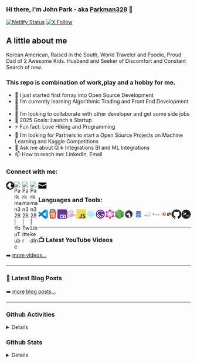 ### Hi there, I'm John Park - aka [Parkman328][website] 👋

[![Netlify Status](https://api.netlify.com/api/v1/badges/cd957574-9bf4-4aa1-9de2-f793c8757291/deploy-status)](https://app.netlify.com/projects/parkman328/deploys)
[![X Follow](https://img.shields.io/twitter/follow/jpark328?color=1DA1F2&logo=twitter&style=for-the-badge)](https://x.com/jpark328)

## A little about me

Korean American, Raised in the South, World Traveler and Foodie, Proud Dad of 2 Awesome Kids. Husband and Seeker of Discomfort and Constant Search of new.

### This repo is combination of work,play and a hobby for me.

- 🔭 I just started first forray into Open Source Development
- 🌱 I’m currently learning Algorithmic Trading and Front End Development 🤣
- 👯 I’m looking to collaborate with other developer and get some side jobs
- 🥅 2025 Goals: Launch a Startup
- ⚡ Fun fact: Love Hiking and Programming
- 🤔 I’m looking for Partners to start a Open Source Projects on Machine Learning and Kaggle Competitions
- 💬 Ask me about Qlik Integrations BI and ML Integrations
- 📫 How to reach me: LinkedIn, Email

### Connect with me:

[<img align="left" alt="johnpark.io" width="22px" src="https://raw.githubusercontent.com/iconic/open-iconic/master/svg/globe.svg" />][website]
[<img align="left" alt="Parkman328 | YouTube" width="22px" src="https://cdn.jsdelivr.net/npm/simple-icons@v3/icons/youtube.svg" />][youtube-work]
[<img align="left" alt="Parkman328 | Twitter" width="22px" src="https://cdn.jsdelivr.net/npm/simple-icons@v3/icons/twitter.svg" />][twitter]
[<img align="left" alt="Parkman328 | LinkedIn" width="22px" src="https://cdn.jsdelivr.net/npm/simple-icons@v3/icons/linkedin.svg" />][linkedin]
[<img align="left" alt="Parkman328 | LinkedIn" width="22px" src="https://raw.githubusercontent.com/iconic/open-iconic/master/svg/envelope-closed.svg" />][linkedin]
<br />

### Languages and Tools:

[<img align="left" alt="Visual Studio Code" width="26px" src="https://raw.githubusercontent.com/github/explore/80688e429a7d4ef2fca1e82350fe8e3517d3494d/topics/visual-studio-code/visual-studio-code.png" />][website]
[<img align="left" alt="HTML5" width="26px" src="https://raw.githubusercontent.com/github/explore/80688e429a7d4ef2fca1e82350fe8e3517d3494d/topics/html/html.png" />][website]
[<img align="left" alt="CSS3" width="26px" src="https://raw.githubusercontent.com/github/explore/80688e429a7d4ef2fca1e82350fe8e3517d3494d/topics/css/css.png" />][website]
[<img align="left" alt="Sass" width="26px" src="https://raw.githubusercontent.com/github/explore/80688e429a7d4ef2fca1e82350fe8e3517d3494d/topics/sass/sass.png" />][website]
[<img align="left" alt="JavaScript" width="26px" src="https://raw.githubusercontent.com/github/explore/80688e429a7d4ef2fca1e82350fe8e3517d3494d/topics/javascript/javascript.png" />][website]
[<img align="left" alt="React" width="26px" src="https://raw.githubusercontent.com/github/explore/80688e429a7d4ef2fca1e82350fe8e3517d3494d/topics/react/react.png" />][website]
[<img align="left" alt="Gatsby" width="26px" src="https://raw.githubusercontent.com/github/explore/e94815998e4e0713912fed477a1f346ec04c3da2/topics/gatsby/gatsby.png" />][website]
[<img align="left" alt="GraphQL" width="26px" src="https://raw.githubusercontent.com/github/explore/80688e429a7d4ef2fca1e82350fe8e3517d3494d/topics/graphql/graphql.png" />][website]
[<img align="left" alt="Node.js" width="26px" src="https://raw.githubusercontent.com/github/explore/80688e429a7d4ef2fca1e82350fe8e3517d3494d/topics/nodejs/nodejs.png" />][website]
[<img align="left" alt="Deno" width="26px" src="https://raw.githubusercontent.com/github/explore/361e2821e2dea67711cde99c9c40ed357061cf27/topics/deno/deno.png"/>][website]
[<img align="left" alt="SQL" width="26px" src="https://raw.githubusercontent.com/github/explore/80688e429a7d4ef2fca1e82350fe8e3517d3494d/topics/sql/sql.png" />][website]
[<img align="left" alt="MySQL" width="26px" src="https://raw.githubusercontent.com/github/explore/80688e429a7d4ef2fca1e82350fe8e3517d3494d/topics/mysql/mysql.png" />][website]
[<img align="left" alt="MongoDB" width="26px" src="https://raw.githubusercontent.com/github/explore/80688e429a7d4ef2fca1e82350fe8e3517d3494d/topics/mongodb/mongodb.png" />][website]
[<img align="left" alt="Git" width="26px" src="https://raw.githubusercontent.com/github/explore/80688e429a7d4ef2fca1e82350fe8e3517d3494d/topics/git/git.png" />][website]
[<img align="left" alt="GitHub" width="26px" src="https://raw.githubusercontent.com/github/explore/78df643247d429f6cc873026c0622819ad797942/topics/github/github.png" />][website]
[<img align="left" alt="Terminal" width="26px" src="https://raw.githubusercontent.com/github/explore/80688e429a7d4ef2fca1e82350fe8e3517d3494d/topics/terminal/terminal.png" />][website]

<br />
<br />

---

### 📺 Latest YouTube Videos

<!-- YOUTUBE:START -->
<!-- YOUTUBE:END -->

➡️ [more videos...](https://youtube.com/codestackr)

---

### 📕 Latest Blog Posts

<!-- BLOG-POST-LIST:START -->
<!-- BLOG-POST-LIST:END -->

➡️ [more blog posts...](https://johnpark.io)

---

### Github Activities

<details>
</details>

### Github Stats

<details>
</details>

[website]: https://johnpark.io
[slideshare]: https://www2.slideshare.net/parkman328
[twitter]: https://twitter.com/jpark328
[youtube-personal]: https://www.youtube.com/channel/UCdmNpdgz3hq80AYt3xPBs5Q
[youtube-work]: https://www.youtube.com/channel/UCEy0m6cQMXUO5qqrUnOewfQ
[linkedin]: https://www.linkedin.com/in/jpark328/
